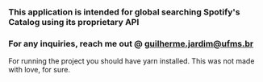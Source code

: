 ### This application is intended for global searching Spotify's Catalog using its proprietary API
### For any inquiries, reach me out @ guilherme.jardim@ufms.br

For running the project you should have yarn installed.
This was not made with love, for sure.
